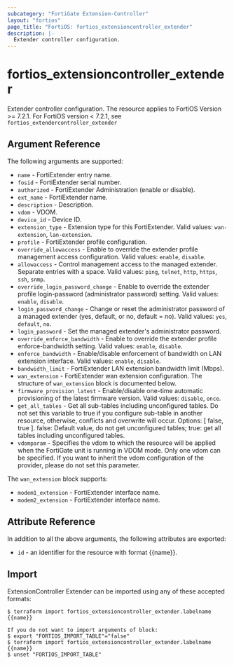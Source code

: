```yaml
---
subcategory: "FortiGate Extension-Controller"
layout: "fortios"
page_title: "FortiOS: fortios_extensioncontroller_extender"
description: |-
  Extender controller configuration.
---
```


# fortios_extensioncontroller_extender
Extender controller configuration.
The resource applies to FortiOS Version >= 7.2.1. For FortiOS version < 7.2.1, see `fortios_extendercontroller_extender`

## Argument Reference

The following arguments are supported:

* `name` - FortiExtender entry name.
* `fosid` - FortiExtender serial number.
* `authorized` - FortiExtender Administration (enable or disable).
* `ext_name` - FortiExtender name.
* `description` - Description.
* `vdom` - VDOM.
* `device_id` - Device ID.
* `extension_type` - Extension type for this FortiExtender. Valid values: `wan-extension`, `lan-extension`.
* `profile` - FortiExtender profile configuration.
* `override_allowaccess` - Enable to override the extender profile management access configuration. Valid values: `enable`, `disable`.
* `allowaccess` - Control management access to the managed extender. Separate entries with a space. Valid values: `ping`, `telnet`, `http`, `https`, `ssh`, `snmp`.
* `override_login_password_change` - Enable to override the extender profile login-password (administrator password) setting. Valid values: `enable`, `disable`.
* `login_password_change` - Change or reset the administrator password of a managed extender (yes, default, or no, default = no). Valid values: `yes`, `default`, `no`.
* `login_password` - Set the managed extender's administrator password.
* `override_enforce_bandwidth` - Enable to override the extender profile enforce-bandwidth setting. Valid values: `enable`, `disable`.
* `enforce_bandwidth` - Enable/disable enforcement of bandwidth on LAN extension interface. Valid values: `enable`, `disable`.
* `bandwidth_limit` - FortiExtender LAN extension bandwidth limit (Mbps).
* `wan_extension` - FortiExtender wan extension configuration. The structure of `wan_extension` block is documented below.
* `firmware_provision_latest` - Enable/disable one-time automatic provisioning of the latest firmware version. Valid values: `disable`, `once`.
* `get_all_tables` - Get all sub-tables including unconfigured tables. Do not set this variable to true if you configure sub-table in another resource, otherwise, conflicts and overwrite will occur. Options: [ false, true ]. false: Default value, do not get unconfigured tables; true: get all tables including unconfigured tables. 
* `vdomparam` - Specifies the vdom to which the resource will be applied when the FortiGate unit is running in VDOM mode. Only one vdom can be specified. If you want to inherit the vdom configuration of the provider, please do not set this parameter.

The `wan_extension` block supports:

* `modem1_extension` - FortiExtender interface name.
* `modem2_extension` - FortiExtender interface name.


## Attribute Reference

In addition to all the above arguments, the following attributes are exported:
* `id` - an identifier for the resource with format {{name}}.

## Import

ExtensionController Extender can be imported using any of these accepted formats:
```
$ terraform import fortios_extensioncontroller_extender.labelname {{name}}

If you do not want to import arguments of block:
$ export "FORTIOS_IMPORT_TABLE"="false"
$ terraform import fortios_extensioncontroller_extender.labelname {{name}}
$ unset "FORTIOS_IMPORT_TABLE"
```
